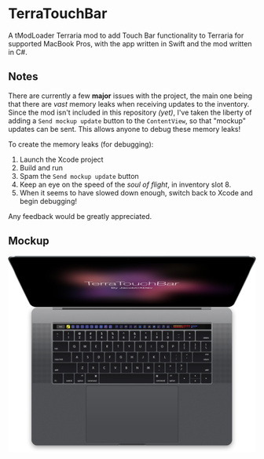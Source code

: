 # TerraTouchBar
A tModLoader Terraria mod to add Touch Bar functionality to Terraria for supported MacBook Pros, with the app written in Swift and the mod written in C#.

## Notes
There are currently a few **major** issues with the project, the main one being that there are *vast* memory leaks when receiving updates to the inventory. Since the mod isn't included in this repository *(yet)*, I've taken the liberty of adding a `Send mockup update` button to the `ContentView`, so that "mockup" updates can be sent. This allows anyone to debug these memory leaks!

To create the memory leaks (for debugging):
1) Launch the Xcode project
2) Build and run
3) Spam the `Send mockup update` button
4) Keep an eye on the speed of the *soul of flight*, in inventory slot 8.
5) When it seems to have slowed down enough, switch back to Xcode and begin debugging!

Any feedback would be greatly appreciated.

## Mockup
![Mockup](https://github.com/jacobcxdev/TerraTouchBar/blob/master/Mockup.png?raw=true)

